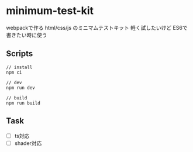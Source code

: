 # minimum-test-kit
webpackで作る html/css/js のミニマムテストキット
軽く試したいけど ES6で書きたい時に使う

## Scripts
```
// install
npm ci

// dev
npm run dev

// build
npm run build
```

## Task
- [ ] ts対応
- [ ] shader対応
